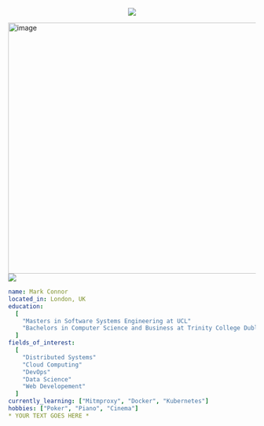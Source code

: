 <p align="center">
  <img src="https://capsule-render.vercel.app/api?text=Hey Everyone!🕹️&animation=fadeIn&type=waving&color=gradient&height=100"/>
</p>

<a href="https://www.linkedin.com/in/mark-connor2003">
  <img width="512" height="512" alt="image" src="https://github.com/user-attachments/assets/d2bc4f0e-a2b5-442c-b84d-19125b80d562" />
</a>
<img src= https://media.giphy.com/media/v1.Y2lkPTc5MGI3NjExbjk3emt1bW1lbTh1ZXMxdHc4NGZ0eTl3cWxjcWhianMyZGtiNHVpayZlcD12MV9naWZzX3NlYXJjaCZjdD1n/DbemeSXQNzaJ2QiySb/giphy.gif> 

```yaml
name: Mark Connor
located_in: London, UK
education:
  [
    "Masters in Software Systems Engineering at UCL"
    "Bachelors in Computer Science and Business at Trinity College Dublin"
  ]
fields_of_interest:
  [
    "Distributed Systems"
    "Cloud Computing"
    "DevOps"
    "Data Science"
    "Web Developement"
  ]
currently_learning: ["Mitmproxy", "Docker", "Kubernetes"]
hobbies: ["Poker", "Piano", "Cinema"]
* YOUR TEXT GOES HERE *
```

<!--
**markjconnor/markjconnor** is a ✨ _special_ ✨ repository because its `README.md` (this file) appears on your GitHub profile.

Here are some ideas to get you started:

- 🔭 I’m currently working on ...
- 🌱 I’m currently learning ...
- 👯 I’m looking to collaborate on ...
- 🤔 I’m looking for help with ...
- 💬 Ask me about ...
- 📫 How to reach me: ...
- 😄 Pronouns: ...
- ⚡ Fun fact: ...
-->
